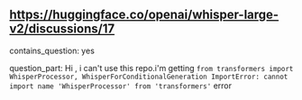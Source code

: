## https://huggingface.co/openai/whisper-large-v2/discussions/17

contains_question: yes

question_part: Hi , i can't use this repo.i'm getting   `from transformers import WhisperProcessor, WhisperForConditionalGeneration
ImportError: cannot import name 'WhisperProcessor' from 'transformers'` error
